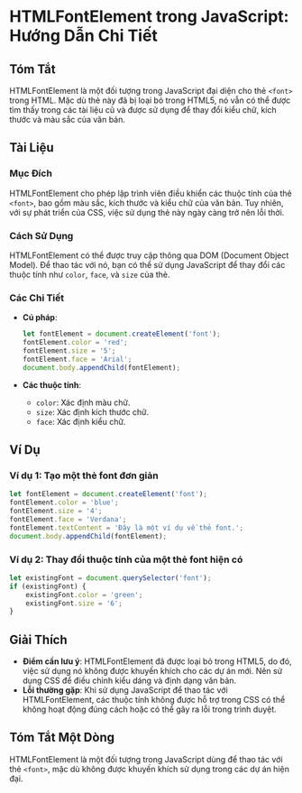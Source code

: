 <!--
Meta Description: # HTMLFontElement trong JavaScript: Hướng Dẫn Chi Tiết ## Tóm Tắt HTMLFontElement là một đối tượng trong JavaScript đại diện cho thẻ `<font>` trong HT...
Meta Keywords: fontelement, trong, thẻ, font, javascript
-->

# HTMLFontElement trong JavaScript: Hướng Dẫn Chi Tiết

## Tóm Tắt
HTMLFontElement là một đối tượng trong JavaScript đại diện cho thẻ `<font>` trong HTML. Mặc dù thẻ này đã bị loại bỏ trong HTML5, nó vẫn có thể được tìm thấy trong các tài liệu cũ và được sử dụng để thay đổi kiểu chữ, kích thước và màu sắc của văn bản.

## Tài Liệu
### Mục Đích
HTMLFontElement cho phép lập trình viên điều khiển các thuộc tính của thẻ `<font>`, bao gồm màu sắc, kích thước và kiểu chữ của văn bản. Tuy nhiên, với sự phát triển của CSS, việc sử dụng thẻ này ngày càng trở nên lỗi thời.

### Cách Sử Dụng
HTMLFontElement có thể được truy cập thông qua DOM (Document Object Model). Để thao tác với nó, bạn có thể sử dụng JavaScript để thay đổi các thuộc tính như `color`, `face`, và `size` của thẻ.

### Các Chi Tiết
- **Cú pháp**: 
  ```javascript
  let fontElement = document.createElement('font');
  fontElement.color = 'red';
  fontElement.size = '5';
  fontElement.face = 'Arial';
  document.body.appendChild(fontElement);
  ```

- **Các thuộc tính**:
  - `color`: Xác định màu chữ.
  - `size`: Xác định kích thước chữ.
  - `face`: Xác định kiểu chữ.

## Ví Dụ
### Ví dụ 1: Tạo một thẻ font đơn giản
```javascript
let fontElement = document.createElement('font');
fontElement.color = 'blue';
fontElement.size = '4';
fontElement.face = 'Verdana';
fontElement.textContent = 'Đây là một ví dụ về thẻ font.';
document.body.appendChild(fontElement);
```

### Ví dụ 2: Thay đổi thuộc tính của một thẻ font hiện có
```javascript
let existingFont = document.querySelector('font');
if (existingFont) {
    existingFont.color = 'green';
    existingFont.size = '6';
}
```

## Giải Thích
- **Điểm cần lưu ý**: HTMLFontElement đã được loại bỏ trong HTML5, do đó, việc sử dụng nó không được khuyến khích cho các dự án mới. Nên sử dụng CSS để điều chỉnh kiểu dáng và định dạng văn bản.
- **Lỗi thường gặp**: Khi sử dụng JavaScript để thao tác với HTMLFontElement, các thuộc tính không được hỗ trợ trong CSS có thể không hoạt động đúng cách hoặc có thể gây ra lỗi trong trình duyệt.

## Tóm Tắt Một Dòng
HTMLFontElement là một đối tượng trong JavaScript dùng để thao tác với thẻ `<font>`, mặc dù không được khuyến khích sử dụng trong các dự án hiện đại.